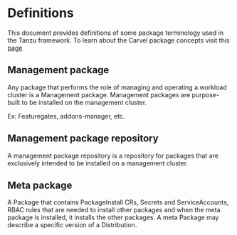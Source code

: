 # Definitions

This document provides definitions of some package terminology used in the Tanzu framework.
To learn about the Carvel package concepts visit this [page](https://carvel.dev/kapp-controller/docs/latest/packaging)

## Management package

Any package that performs the role of managing and operating a workload cluster is a Management package.
Management packages are purpose-built to be installed on the management cluster.

Ex: Featuregates, addons-manager, etc.

## Management package repository

A management package repository is a repository for packages that are exclusively intended to be installed on a
management cluster.

## Meta package

A Package that contains PackageInstall CRs, Secrets and ServiceAccounts, RBAC rules that are needed to install other
packages and when the meta package is installed, it installs the other packages. A meta Package may describe
a specific version of a Distribution.
